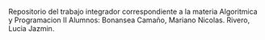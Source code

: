 Repositorio del trabajo integrador correspondiente a la materia Algoritmica y Programacion II
Alumnos:
Bonansea Camaño, Mariano Nicolas.
Rivero, Lucia Jazmin.